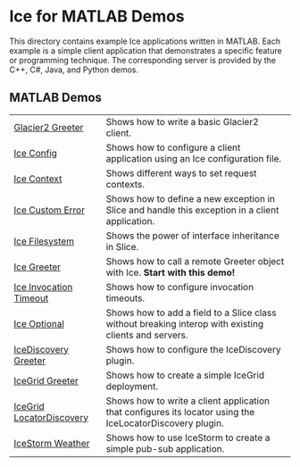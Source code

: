 # Ice for MATLAB Demos

This directory contains example Ice applications written in MATLAB. Each example is a simple client application
that demonstrates a specific feature or programming technique. The corresponding server is provided by the C++, C#,
Java, and Python demos.

## MATLAB Demos

|                                            |                                                                                                                                     |
|--------------------------------------------|-------------------------------------------------------------------------------------------------------------------------------------|
| [Glacier2 Greeter](./Glacier2/greeter/)    | Shows how to write a basic Glacier2 client.                                                                                         |
| [Ice Config](./Ice/config/)                | Shows how to configure a client application using an Ice configuration file.                                                        |
| [Ice Context](./Ice/context/)              | Shows different ways to set request contexts.                                                                                       |
| [Ice Custom Error](./Ice/customError/)     | Shows how to define a new exception in Slice and handle this exception in a client application.                                     |
| [Ice Filesystem](./Ice/filesystem/)        | Shows the power of interface inheritance in Slice.                                                                                  |
| [Ice Greeter](./Ice/greeter/)              | Shows how to call a remote Greeter object with Ice. **Start with this demo!**                                                       |
| [Ice Invocation Timeout](./Ice/invocationTimeout/) | Shows how to configure invocation timeouts.                                                                                 |
| [Ice Optional](./Ice/optional/)            | Shows how to add a field to a Slice class without breaking interop with existing clients and servers.                               |
| [IceDiscovery Greeter](./IceDiscovery/greeter/) | Shows how to configure the IceDiscovery plugin.                                                                                |
| [IceGrid Greeter](./IceGrid/greeter)       | Shows how to create a simple IceGrid deployment.                                                                                    |
| [IceGrid LocatorDiscovery](./IceGrid/locatorDiscovery/) | Shows how to write a client application that configures its locator using the IceLocatorDiscovery plugin.              |
| [IceStorm Weather](./IceStorm/weather/)    | Shows how to use IceStorm to create a simple pub-sub application.                                                                   |
